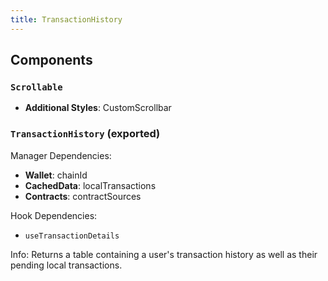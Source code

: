 ```yaml
---
title: TransactionHistory
---
```


## Components

### `Scrollable`

- **Additional Styles**: CustomScrollbar

### `TransactionHistory` (exported)

Manager Dependencies:
- **Wallet**: chainId
- **CachedData**: localTransactions
- **Contracts**: contractSources

Hook Dependencies:
- `useTransactionDetails`

Info: Returns a table containing a user's transaction history as well as their pending local transactions.